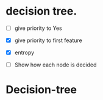 # decision tree.
- [ ] give priority to Yes
- [x] give priority to first feature
- [x] entropy
- [ ] Show how each node is decided 


# Decision-tree
